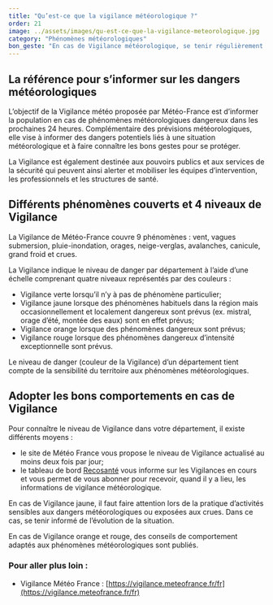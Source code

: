 ```yaml
---
title: "Qu’est-ce que la vigilance météorologique ?"
order: 21
image: ../assets/images/qu-est-ce-que-la-vigilance-meteorologique.jpg
category: "Phénomènes météorologiques"
bon_geste: "En cas de Vigilance météorologique, se tenir régulièrement au courant de l’évolution de la situation et respecter impérativement les consignes de sécurité émises par les pouvoirs publics."
---
```


## ­La référence pour s’informer sur les dangers météorologiques

L’objectif de la Vigilance météo proposée par Météo-France est d’informer la population en cas de phénomènes météorologiques dangereux dans les prochaines 24 heures. Complémentaire des prévisions météorologiques, elle vise à informer des dangers potentiels liés à une situation météorologique et à faire connaître les bons gestes pour se protéger.

La Vigilance est également destinée aux pouvoirs publics et aux services de la sécurité qui peuvent ainsi alerter et mobiliser les équipes d’intervention, les professionnels et les structures de santé.

## ­Différents phénomènes couverts et 4 niveaux de Vigilance

La Vigilance de Météo-France couvre 9 phénomènes : vent, vagues submersion, pluie-inondation, orages, neige-verglas, avalanches, canicule, grand froid et crues.

La Vigilance indique le niveau de danger par département à l’aide d’une échelle comprenant quatre niveaux représentés par des couleurs :

- Vigilance verte lorsqu’il n’y à pas de phénomène particulier;
- Vigilance jaune lorsque des phénomènes habituels dans la région mais occasionnellement et localement dangereux sont prévus (ex. mistral, orage d’été, montée des eaux) sont en effet prévus;
- Vigilance orange lorsque des phénomènes dangereux sont prévus;
- Vigilance rouge lorsque des phénomènes dangereux d’intensité exceptionnelle sont prévus.

Le niveau de danger (couleur de la Vigilance) d’un département tient compte de la sensibilité du territoire aux phénomènes météorologiques.

## Adopter les bons comportements en cas de Vigilance

Pour connaître le niveau de Vigilance dans votre département, il existe différents moyens :

- le site de Météo France vous propose le niveau de Vigilance actualisé au moins deux fois par jour;
- le tableau de bord [Recosanté](https://recosante.beta.gouv.fr/) vous informe sur les Vigilances en cours et vous permet de vous abonner pour recevoir, quand il y a lieu, les informations de vigilance météorologique.

En cas de Vigilance jaune, il faut faire attention lors de la pratique d’activités sensibles aux dangers météorologiques ou exposées aux crues. Dans ce cas, se tenir informé de l’évolution de la situation.

En cas de Vigilance orange et rouge, des conseils de comportement adaptés aux phénomènes météorologiques sont publiés.

### Pour aller plus loin :

- Vigilance Météo France : [https://vigilance.meteofrance.fr/fr](https://vigilance.meteofrance.fr/fr)
